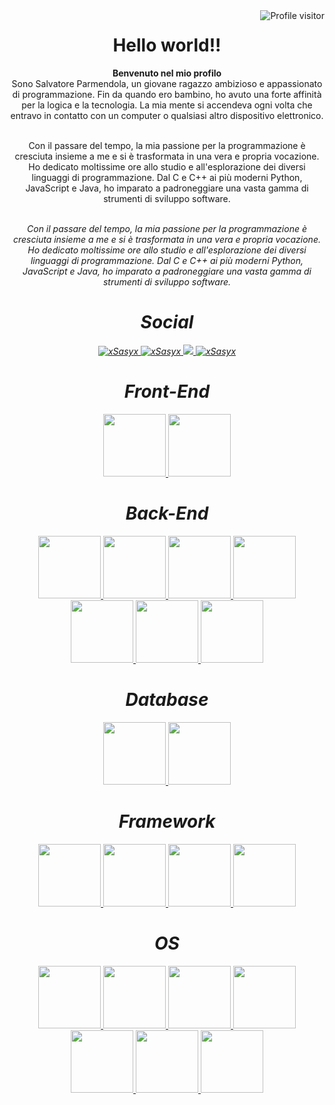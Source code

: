 <a href="https://komarev.com/ghpvc/?username=alsiam">
  <img align="right" src="https://komarev.com/ghpvc/?username=xSasyx&label=Visitors&color=0e75b6&style=flat" alt="Profile visitor" />
</a>

<h1 align="center"> Hello world!!</h1>

<div align="center">
  <b>Benvenuto nel mio profilo</b> <br>
  Sono Salvatore Parmendola, un giovane ragazzo ambizioso e appassionato di programmazione. Fin da quando ero bambino, ho avuto una forte affinità per la logica e la tecnologia. La mia mente si accendeva ogni volta che   entravo in contatto con un computer o qualsiasi altro dispositivo elettronico.<br> <br>

  Con il passare del tempo, la mia passione per la programmazione è cresciuta insieme a me e si è trasformata in una vera e propria vocazione. Ho dedicato moltissime ore allo studio e all'esplorazione dei diversi linguaggi di programmazione. Dal C e C++ ai più moderni Python, JavaScript e Java, ho imparato a padroneggiare una vasta gamma di strumenti di sviluppo software.<br> <br>

  <i>Con il passare del tempo, la mia passione per la programmazione è cresciuta insieme a me e si è trasformata in una vera e propria vocazione. Ho dedicato moltissime ore allo studio e all'esplorazione dei diversi linguaggi di programmazione. Dal C e C++ ai più moderni Python, JavaScript e Java, ho imparato a padroneggiare una vasta gamma di strumenti di sviluppo software.
  
</div>

<div align="center">
  <h1 align="center"> Social </h1>
   <a href="https://www.linkedin.com/in/salvatore-parmendola-379247245/" target="_blank">
    <img src="https://img.shields.io/badge/LinkedIn-0077B5?style=for-the-badge&logo=linkedin&logoColor=white" alt="xSasyx"/>
   </a>
  <a href="https://dev.to/xlsasylx" target="_blank">
  <img src="https://img.shields.io/badge/dev.to-0A0A0A?style=for-the-badge&logo=dev.to&logoColor=white" alt="xSasyx" />
 </a>
   <a href="https://twitter.com/xlSaSylx" target="_blank">
    <img src="https://img.shields.io/badge/Twitter-1DA1F2?style=for-the-badge&logo=twitter&logoColor=white" />
   </a>
   <a href="https://www.instagram.com/sasy.cpp/" target="_blank">
    <img src="https://img.shields.io/badge/Instagram-fe4164?style=for-the-badge&logo=instagram&logoColor=white" alt="xSasyx" />
   </a>  
</div>

<div align="center">
  <h1>Front-End</h1>
  <a href="https://github.com/xSasyx">
    <img width="100px" src="https://brandeps.com/logo-download/H/HTML-5-logo-vector-01.svg">
    <img width="100px" src="https://brandeps.com/logo-download/C/CSS-3-logo-vector-01.svg">
  </a>
  <div align="center">
  <h1>Back-End</h1>
  <a href="https://github.com/xSasyx">
    <img width="100px" src="https://brandeps.com/logo-download/P/PHP-logo-vector-01.svg">
    <img width="100px" src="https://brandeps.com/logo-download/J/JavaScript-logo-vector-01.svg">
    <img width="100px" src="https://brandeps.com/logo-download/J/Java-logo-vector-01.svg">
    <img width="100px" src="https://brandeps.com/logo-download/C/C-Sharp-logo-vector-01.svg">
    <img width="100px" src="https://brandeps.com/logo-download/C/C++-logo-vector-01.svg">
    <img width="100px" src="https://brandeps.com/logo-download/P/Python-logo-vector-01.svg">
    <img width="100px" src="https://brandeps.com/logo-download/C/C-logo-vector-01.svg">
  </a>
</div>

  <div align="center">
  <h1>Database</h1>
  <a href="https://github.com/xSasyx">
    <img width="100px" src="https://brandeps.com/logo-download/M/MySQL-logo-vector-01.svg">
    <img width="100px" src="https://brandeps.com/logo-download/M/Microsoft-sql-server-logo-vector-01.svg">
  </a>
</div>

  <div align="center">
  <h1>Framework</h1>
  <a href="https://github.com/xSasyx">
    <img width="100px" src="https://brandeps.com/logo-download/M/Microsoft-Dotnet-logo-vector-01.svg">
    <img width="100px" src="https://logodix.com/logo/1796965.png">
    <img width="100px" src="https://fastapi.tiangolo.com/img/logo-margin/logo-teal.png">
    <img width="100px" src="https://raw.githubusercontent.com/tomchristie/uvicorn/master/docs/uvicorn.png">
  </a>
</div>

 <h1>OS</h1>
  <a href="https://github.com/xSasyx">
    <img width="100px" src="https://brandeps.com/icon-download/M/Microsoft-windows-icon-vector-01.svg">
    <img width="100px" src="https://brandeps.com/icon-download/L/Linux-icon-vector-02.svg">
    <img width="100px" src="https://brandeps.com/logo-download/L/Linux-Mint-logo-vector-01.svg">
    <img width="100px" src="https://brandeps.com/icon-download/L/Linux-ubuntu-icon-vector-01.svg">
    <img width="100px" src="https://brandeps.com/logo-download/A/Arch-Linux-logo-vector-01.svg">
    <img width="100px" src="https://www.kali.org/images/kali-dragon-icon.svg">
    <img width="100px" src="https://upload.wikimedia.org/wikipedia/commons/0/04/Debian_logo.png?20090620221309">
  </a>
</div>
